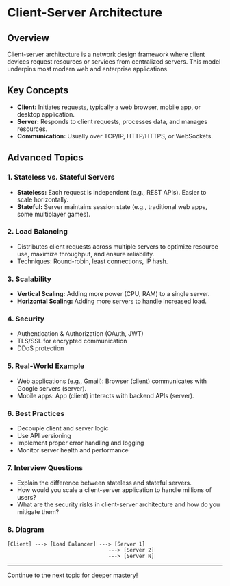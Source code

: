 # Client-Server Architecture

## Overview
Client-server architecture is a network design framework where client devices request resources or services from centralized servers. This model underpins most modern web and enterprise applications.

## Key Concepts
- **Client:** Initiates requests, typically a web browser, mobile app, or desktop application.
- **Server:** Responds to client requests, processes data, and manages resources.
- **Communication:** Usually over TCP/IP, HTTP/HTTPS, or WebSockets.

## Advanced Topics
### 1. Stateless vs. Stateful Servers
- **Stateless:** Each request is independent (e.g., REST APIs). Easier to scale horizontally.
- **Stateful:** Server maintains session state (e.g., traditional web apps, some multiplayer games).

### 2. Load Balancing
- Distributes client requests across multiple servers to optimize resource use, maximize throughput, and ensure reliability.
- Techniques: Round-robin, least connections, IP hash.

### 3. Scalability
- **Vertical Scaling:** Adding more power (CPU, RAM) to a single server.
- **Horizontal Scaling:** Adding more servers to handle increased load.

### 4. Security
- Authentication & Authorization (OAuth, JWT)
- TLS/SSL for encrypted communication
- DDoS protection

### 5. Real-World Example
- Web applications (e.g., Gmail): Browser (client) communicates with Google servers (server).
- Mobile apps: App (client) interacts with backend APIs (server).

### 6. Best Practices
- Decouple client and server logic
- Use API versioning
- Implement proper error handling and logging
- Monitor server health and performance

### 7. Interview Questions
- Explain the difference between stateless and stateful servers.
- How would you scale a client-server application to handle millions of users?
- What are the security risks in client-server architecture and how do you mitigate them?

### 8. Diagram
```
[Client] ---> [Load Balancer] ---> [Server 1]
                                 ---> [Server 2]
                                 ---> [Server N]
```

---
Continue to the next topic for deeper mastery!